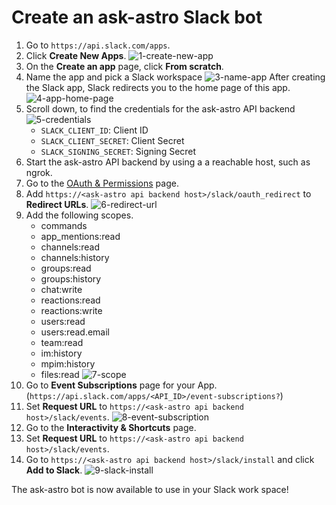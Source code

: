 # Create an ask-astro Slack bot

1. Go to `https://api.slack.com/apps`.
2. Click **Create New Apps**.
    ![1-create-new-app](static/1-create-new-app.png)
3. On the **Create an app** page, click **From scratch**.
4. Name the app and pick a Slack workspace
    ![3-name-app](static/3-name-app.png)
    After creating the Slack app, Slack redirects you to the home page of this app.
    ![4-app-home-page](static/4-app-home-page.png)
5. Scroll down, to find the credentials for the ask-astro API backend
    ![5-credentials](static/5-credentials.png)
    * `SLACK_CLIENT_ID`: Client ID
    * `SLACK_CLIENT_SECRET`: Client Secret
    * `SLACK_SIGNING_SECRET`: Signing Secret
6. Start the ask-astro API backend by using a a reachable host, such as ngrok.
7. Go to the [OAuth & Permissions](https://api.slack.com/apps/<API_ID>/oauth?) page.
8. Add  `https://<ask-astro api backend host>/slack/oauth_redirect` to **Redirect URLs**.
    ![6-redirect-url](static/6-redirect-url.png)
9. Add the following scopes.
    * commands
    * app_mentions:read
    * channels:read
    * channels:history
    * groups:read
    * groups:history
    * chat:write
    * reactions:read
    * reactions:write
    * users:read
    * users:read.email
    * team:read
    * im:history
    * mpim:history
    * files:read
    ![7-scope](static/7-scope.png)
10. Go to **Event Subscriptions** page for your App. (`https://api.slack.com/apps/<API_ID>/event-subscriptions?`)
11. Set **Request URL** to `https://<ask-astro api backend host>/slack/events`.
    ![8-event-subscription](static/8-event-subscription.png)
12. Go to the **Interactivity & Shortcuts** page.
13. Set **Request URL** to `https://<ask-astro api backend host>/slack/events`.
14. Go to `https://<ask-astro api backend host>/slack/install` and click **Add to Slack**.
    ![9-slack-install](static/9-slack-install.png)

The ask-astro bot is now available to use in your Slack work space!
